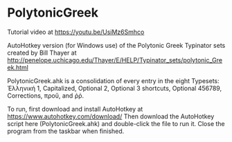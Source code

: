 # PolytonicGreek
Tutorial video at https://youtu.be/UsiMz6Smhco

AutoHotkey version (for Windows use) of the Polytonic Greek Typinator sets created by Bill Thayer at http://penelope.uchicago.edu/Thayer/E/HELP/Typinator_sets/polytonic_Greek.html

PolytonicGreek.ahk is a consolidation of every entry in the eight Typesets: Ἑλληνική 1, Capitalized, Optional 2, Optional 3 shortcuts, Optional 456789, Corrections, προὔ, and ῤῥ.

To run, first download and install AutoHotkey at https://www.autohotkey.com/download/
Then download the AutoHotkey script here (PolytonicGreek.ahk) and double-click the file to run it. Close the program from the taskbar when finished.
